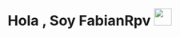 <h1 align="center">Hola , Soy FabianRpv <img src="https://media.giphy.com/media/hvRJCLFzcasrR4ia7z/giphy.gif" width="35"></h1>

<!--
**FabianRpv/FabianRpv** is a ✨ _special_ ✨ repository because its `README.md` (this file) appears on your GitHub profile.

Here are some ideas to get you started:

- 🔭 I’m currently working on ...
- 🌱 I’m currently learning ...
- 👯 I’m looking to collaborate on ...
- 🤔 I’m looking for help with ...
- 💬 Ask me about ...
- 📫 How to reach me: ...
- 😄 Pronouns: ...
- ⚡ Fun fact: ...
-->
